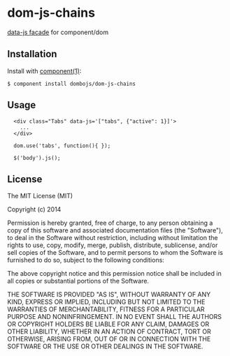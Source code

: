 
# dom-js-chains

  [data-js facade](https://github.com/dshimkoski/data-js-facade) for component/dom

## Installation

  Install with [component(1)](http://component.io):

    $ component install dombojs/dom-js-chains

## Usage

```
  <div class="Tabs" data-js='["tabs", {"active": 1}]'>
    ...
  </div>

  dom.use('tabs', function(){ });
  
  $('body').js();
```


## License

  The MIT License (MIT)

  Copyright (c) 2014 <copyright holders>

  Permission is hereby granted, free of charge, to any person obtaining a copy
  of this software and associated documentation files (the "Software"), to deal
  in the Software without restriction, including without limitation the rights
  to use, copy, modify, merge, publish, distribute, sublicense, and/or sell
  copies of the Software, and to permit persons to whom the Software is
  furnished to do so, subject to the following conditions:

  The above copyright notice and this permission notice shall be included in
  all copies or substantial portions of the Software.

  THE SOFTWARE IS PROVIDED "AS IS", WITHOUT WARRANTY OF ANY KIND, EXPRESS OR
  IMPLIED, INCLUDING BUT NOT LIMITED TO THE WARRANTIES OF MERCHANTABILITY,
  FITNESS FOR A PARTICULAR PURPOSE AND NONINFRINGEMENT. IN NO EVENT SHALL THE
  AUTHORS OR COPYRIGHT HOLDERS BE LIABLE FOR ANY CLAIM, DAMAGES OR OTHER
  LIABILITY, WHETHER IN AN ACTION OF CONTRACT, TORT OR OTHERWISE, ARISING FROM,
  OUT OF OR IN CONNECTION WITH THE SOFTWARE OR THE USE OR OTHER DEALINGS IN
  THE SOFTWARE.
